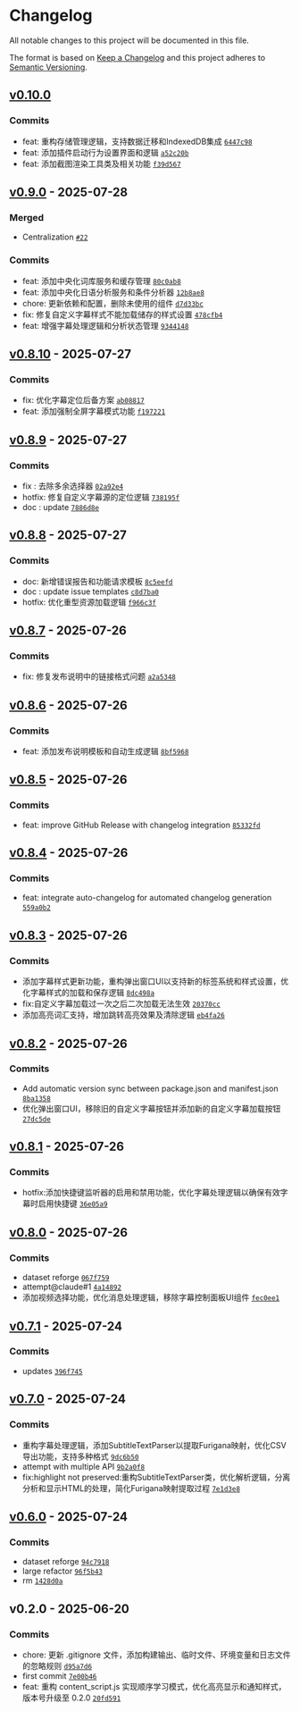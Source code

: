 # Changelog

All notable changes to this project will be documented in this file.

The format is based on [Keep a Changelog](https://keepachangelog.com/en/1.0.0/)
and this project adheres to [Semantic Versioning](https://semver.org/spec/v2.0.0.html).

## [v0.10.0](https://github.com/metrovoc/immersive-memorize/compare/v0.9.0...v0.10.0)

### Commits

- feat: 重构存储管理逻辑，支持数据迁移和IndexedDB集成 [`6447c98`](https://github.com/metrovoc/immersive-memorize/commit/6447c9828f5cb7694632da84f04ebd53a8a02ee4)
- feat: 添加插件启动行为设置界面和逻辑 [`a52c20b`](https://github.com/metrovoc/immersive-memorize/commit/a52c20b0584f95a6be37c8f74f94f3f32d8123e1)
- feat: 添加截图渲染工具类及相关功能 [`f39d567`](https://github.com/metrovoc/immersive-memorize/commit/f39d567c9a96f45a5efc1af1aa99cdc53bd4554e)

## [v0.9.0](https://github.com/metrovoc/immersive-memorize/compare/v0.8.10...v0.9.0) - 2025-07-28

### Merged

- Centralization [`#22`](https://github.com/metrovoc/immersive-memorize/pull/22)

### Commits

- feat: 添加中央化词库服务和缓存管理 [`80c0ab8`](https://github.com/metrovoc/immersive-memorize/commit/80c0ab84410aadda5a8548ac3a5a9fdfbafb03fb)
- feat: 添加中央化日语分析服务和条件分析器 [`12b8ae8`](https://github.com/metrovoc/immersive-memorize/commit/12b8ae8e10d1b3a5b0013d4bd33a6e55c0378097)
- chore: 更新依赖和配置，删除未使用的组件 [`d7d33bc`](https://github.com/metrovoc/immersive-memorize/commit/d7d33bcb9f43cb01bd6f3e230bca45b284189f0a)
- fix: 修复自定义字幕样式不能加载储存的样式设置 [`478cfb4`](https://github.com/metrovoc/immersive-memorize/commit/478cfb4c5e4fdcef1dacd5f2784c9d634c3211d3)
- feat: 增强字幕处理逻辑和分析状态管理 [`9344148`](https://github.com/metrovoc/immersive-memorize/commit/93441489ea806a67f991bcc9deab3a4646219b41)

## [v0.8.10](https://github.com/metrovoc/immersive-memorize/compare/v0.8.9...v0.8.10) - 2025-07-27

### Commits

- fix: 优化字幕定位后备方案 [`ab08817`](https://github.com/metrovoc/immersive-memorize/commit/ab08817e0cce118d8e49ce88cf91c12829ee5a20)
- feat: 添加强制全屏字幕模式功能 [`f197221`](https://github.com/metrovoc/immersive-memorize/commit/f197221023959d8e2ef128bf08c9f0df56b40969)

## [v0.8.9](https://github.com/metrovoc/immersive-memorize/compare/v0.8.8...v0.8.9) - 2025-07-27

### Commits

- fix : 去除多余选择器 [`02a92e4`](https://github.com/metrovoc/immersive-memorize/commit/02a92e497d49ea3cc4c0d48f4eaa11d098d6a021)
- hotfix: 修复自定义字幕源的定位逻辑 [`738195f`](https://github.com/metrovoc/immersive-memorize/commit/738195f4d97c09c3c4a0294f96a223be27f691b4)
- doc : update [`7886d8e`](https://github.com/metrovoc/immersive-memorize/commit/7886d8e5739b831e4be87e95f373b290d9e4e202)

## [v0.8.8](https://github.com/metrovoc/immersive-memorize/compare/v0.8.7...v0.8.8) - 2025-07-27

### Commits

- doc: 新增错误报告和功能请求模板 [`8c5eefd`](https://github.com/metrovoc/immersive-memorize/commit/8c5eefda23afaa5a676dbc03da351cf1d07b9964)
- doc : update issue templates [`c8d7ba0`](https://github.com/metrovoc/immersive-memorize/commit/c8d7ba08a10f17316e9556b2d23a3405730f56fe)
- hotfix: 优化重型资源加载逻辑 [`f966c3f`](https://github.com/metrovoc/immersive-memorize/commit/f966c3f74767cd964b6f572495401c742a910eb2)

## [v0.8.7](https://github.com/metrovoc/immersive-memorize/compare/v0.8.6...v0.8.7) - 2025-07-26

### Commits

- fix: 修复发布说明中的链接格式问题 [`a2a5348`](https://github.com/metrovoc/immersive-memorize/commit/a2a5348513cb1b1e20f5dd52d9a2719e1fea086c)

## [v0.8.6](https://github.com/metrovoc/immersive-memorize/compare/v0.8.5...v0.8.6) - 2025-07-26

### Commits

- feat: 添加发布说明模板和自动生成逻辑 [`8bf5968`](https://github.com/metrovoc/immersive-memorize/commit/8bf59685fbb72039ea3d95c24c75c4fd260a4ce9)

## [v0.8.5](https://github.com/metrovoc/immersive-memorize/compare/v0.8.4...v0.8.5) - 2025-07-26

### Commits

- feat: improve GitHub Release with changelog integration [`85332fd`](https://github.com/metrovoc/immersive-memorize/commit/85332fd0139f24bbddb649b19aa74ee544222847)

## [v0.8.4](https://github.com/metrovoc/immersive-memorize/compare/v0.8.3...v0.8.4) - 2025-07-26

### Commits

- feat: integrate auto-changelog for automated changelog generation [`559a0b2`](https://github.com/metrovoc/immersive-memorize/commit/559a0b2c2c9f2e9e9c68e3d6b47a0c89531ec49f)

## [v0.8.3](https://github.com/metrovoc/immersive-memorize/compare/v0.8.2...v0.8.3) - 2025-07-26

### Commits

- 添加字幕样式更新功能，重构弹出窗口UI以支持新的标签系统和样式设置，优化字幕样式的加载和保存逻辑 [`8dc498a`](https://github.com/metrovoc/immersive-memorize/commit/8dc498ad7925c06e9332c7dd0daff3c5b89c8826)
- fix:自定义字幕加载过一次之后二次加载无法生效 [`20370cc`](https://github.com/metrovoc/immersive-memorize/commit/20370cc10a2bdf250a01c02af0571ee3bc2267b4)
- 添加高亮词汇支持，增加跳转高亮效果及清除逻辑 [`eb4fa26`](https://github.com/metrovoc/immersive-memorize/commit/eb4fa26d7d8eee7825e160a741b2ecfd50cd16aa)

## [v0.8.2](https://github.com/metrovoc/immersive-memorize/compare/v0.8.1...v0.8.2) - 2025-07-26

### Commits

- Add automatic version sync between package.json and manifest.json [`8ba1358`](https://github.com/metrovoc/immersive-memorize/commit/8ba135894b8ae1144eb7c18725855c15ee908787)
- 优化弹出窗口UI，移除旧的自定义字幕按钮并添加新的自定义字幕加载按钮 [`27dc5de`](https://github.com/metrovoc/immersive-memorize/commit/27dc5de2090f74a05a6c09d5540599828d78eb26)

## [v0.8.1](https://github.com/metrovoc/immersive-memorize/compare/v0.8.0...v0.8.1) - 2025-07-26

### Commits

- hotfix:添加快捷键监听器的启用和禁用功能，优化字幕处理逻辑以确保有效字幕时启用快捷键 [`36e05a9`](https://github.com/metrovoc/immersive-memorize/commit/36e05a947a72129e1521f338e1eeeafa777bcc05)

## [v0.8.0](https://github.com/metrovoc/immersive-memorize/compare/v0.7.1...v0.8.0) - 2025-07-26

### Commits

- dataset reforge [`067f759`](https://github.com/metrovoc/immersive-memorize/commit/067f759b85e1abab1b156d095566a3ff10772af2)
- attempt@claude#1 [`4a14892`](https://github.com/metrovoc/immersive-memorize/commit/4a14892dbf5e004009e63f6521703156ebb92f13)
- 添加视频选择功能，优化消息处理逻辑，移除字幕控制面板UI组件 [`fec0ee1`](https://github.com/metrovoc/immersive-memorize/commit/fec0ee18c2416a5df968f50d4187246f14b5a45d)

## [v0.7.1](https://github.com/metrovoc/immersive-memorize/compare/v0.7.0...v0.7.1) - 2025-07-24

### Commits

- updates [`396f745`](https://github.com/metrovoc/immersive-memorize/commit/396f745157c4ecca14d26bb5f0e2f0c87d90d299)

## [v0.7.0](https://github.com/metrovoc/immersive-memorize/compare/v0.6.0...v0.7.0) - 2025-07-24

### Commits

- 重构字幕处理逻辑，添加SubtitleTextParser以提取Furigana映射，优化CSV导出功能，支持多种格式 [`9dc6b50`](https://github.com/metrovoc/immersive-memorize/commit/9dc6b507c1367a978b684174fcfd8ef23b1e82b0)
- attempt with multiple API [`9b2a0f8`](https://github.com/metrovoc/immersive-memorize/commit/9b2a0f8198481f6d8b547415bab0b0895781c280)
- fix:highlight not preserved:重构SubtitleTextParser类，优化解析逻辑，分离分析和显示HTML的处理，简化Furigana映射提取过程 [`7e1d3e8`](https://github.com/metrovoc/immersive-memorize/commit/7e1d3e881fdee9024b31769b4535c12562bbc935)

## [v0.6.0](https://github.com/metrovoc/immersive-memorize/compare/v0.2.0...v0.6.0) - 2025-07-24

### Commits

- dataset reforge [`94c7918`](https://github.com/metrovoc/immersive-memorize/commit/94c7918cbc7dae9f7a838560464c9332fc147bd4)
- large refactor [`96f5b43`](https://github.com/metrovoc/immersive-memorize/commit/96f5b4381dafa726dbd7acb8376d86af53310cff)
- rm [`1428d0a`](https://github.com/metrovoc/immersive-memorize/commit/1428d0ad8f365dacd6349343b9adc3706f2e6ec4)

## v0.2.0 - 2025-06-20

### Commits

- chore: 更新 .gitignore 文件，添加构建输出、临时文件、环境变量和日志文件的忽略规则 [`d95a7d6`](https://github.com/metrovoc/immersive-memorize/commit/d95a7d6d62073137313bc90d00129085ba774828)
- first commit [`7e00b46`](https://github.com/metrovoc/immersive-memorize/commit/7e00b46527d33e6aaa9305b8d7096a250a8f9b18)
- feat: 重构 content_script.js 实现顺序学习模式，优化高亮显示和通知样式，版本号升级至 0.2.0 [`20fd591`](https://github.com/metrovoc/immersive-memorize/commit/20fd59144e27e0626f1982874088268f02445990)
